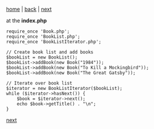 [home](./page01.md)  | [back](./page04.md) | [next](./page06.md)

at the **index.php**

```
require_once 'Book.php';
require_once 'BookList.php';
require_once 'BookListIterator.php';

// Create book list and add books
$bookList = new BookList();
$bookList->addBook(new Book("1984"));
$bookList->addBook(new Book("To Kill a Mockingbird"));
$bookList->addBook(new Book("The Great Gatsby"));

// Iterate over book list
$iterator = new BookListIterator($bookList);
while ($iterator->hasNext()) {
    $book = $iterator->next();
    echo $book->getTitle() . "\n";
}
```



[next](./page06.md)
